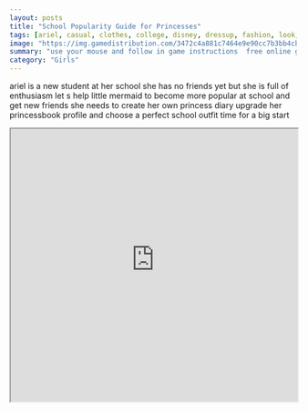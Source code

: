 ```yaml
---
layout: posts
title: "School Popularity Guide for Princesses"
tags: [ariel, casual, clothes, college, disney, dressup, fashion, look, mermaid, outfit, popular, princess, school, student, free, online, games, oyna, game, free, games, play, play, games]
image: "https://img.gamedistribution.com/3472c4a881c7464e9e90cc7b3bb4cbb0.jpg"
summary: "use your mouse and follow in game instructions  free online games oyna game free games play play games"
category: "Girls"
---
```


ariel is a new student at her school she has no friends yet but she is full of enthusiasm let s help little mermaid to become more popular at school and get new friends she needs to create her own princess diary upgrade her princessbook profile and choose a perfect school outfit time for a big start

<iframe width="100%" height="480px;" src="https://html5.gamedistribution.com/3472c4a881c7464e9e90cc7b3bb4cbb0/"></iframe>